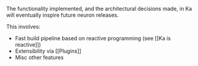 The functionality implemented, and the architectural decisions made, in Ka will eventually inspire future neuron releases.

This involves:

- Fast build pipeline based on reactive programming (see [[Ka is reactive]])
- Extensibility via [[Plugins]]
- Misc other features